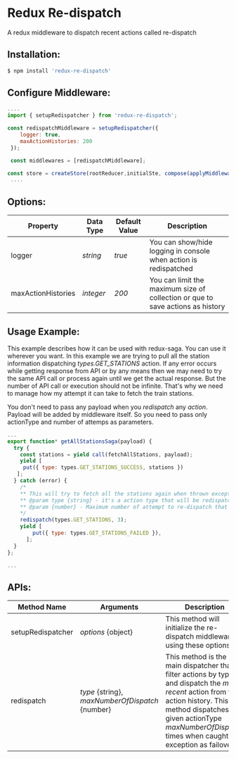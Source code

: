 # Redux Re-dispatch
A redux middleware to dispatch recent actions called re-dispatch

## Installation:

```bash
$ npm install 'redux-re-dispatch'
```
## Configure Middleware:

```js
....
import { setupRedispatcher } from 'redux-re-dispatch';

const redispatchMiddleware = setupRedispatcher({
    logger: true,
    maxActionHistories: 200
 });

 const middlewares = [redispatchMiddleware];

const store = createStore(rootReducer,initialSte, compose(applyMiddleware(...middlewares), extension));
 ....

```
## Options: 

| Property | Data Type | Default Value | Description |
| --- | --- | --- | --- |
| logger | *string* | *true* | You can show/hide logging in console when action is redispatched |
| maxActionHistories | *integer* | *200* | You can limit the maximum size of collection or que to save actions as history|

## Usage Example: 
This example describes how it can be used with redux-saga. You can use it wherever you want. In this example we are trying to pull all the station information dispatching  *types.GET_STATIONS* action. If any error occurs while getting response from API or by any means then we may need to try the same API call or process again until we get the actual response. But the number of API call or execution should not be infinite. That's why we need to manage how my attempt it can take to fetch the train stations.

You don't need to pass any payload when you *redispatch* any *action*. Payload will be added by middleware itself. So you need to pass only actionType and number of attemps as parameters.
```js
...
export function* getAllStationsSaga(payload) {
  try {
    const stations = yield call(fetchAllStations, payload);
    yield [
     put({ type: types.GET_STATIONS_SUCCESS, stations })
   ];
  } catch (error) {
    /*
    ** This will try to fetch all the stations again when thrown exception. Here it will try maximum 3 time to get all the stations as failover.
    ** @param type {string} - it's a action type that will be redispatched from recent history
    ** @param {number} - Maximum number of attempt to re-dispatch that action
    */
    redispatch(types.GET_STATIONS, 3);
    yield [
        put({ type: types.GET_STATIONS_FAILED }),
      ];
  }
};

...
```

## APIs: 
| Method Name| Arguments  | Description |
| --- | --- | --- |
| setupRedispatcher | *options* {object} | This method will initialize the re-dispatch middleware using these options|
| redispatch | *type* {string}, *maxNumberOfDispatch* {number}  | This method is the main dispatcher  that filter actions by type and dispatch the *most recent*  action from the action history. This method dispatches the given actionType *maxNumberOfDispatch* times when caught exception as failover|

